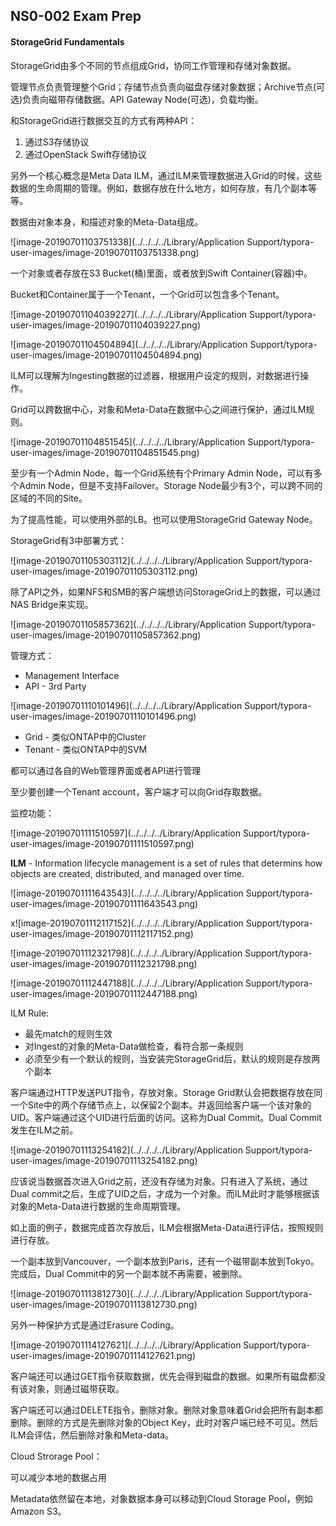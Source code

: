 ## NS0-002 Exam Prep

#### StorageGrid Fundamentals

StorageGrid由多个不同的节点组成Grid，协同工作管理和存储对象数据。

管理节点负责管理整个Grid；存储节点负责向磁盘存储对象数据；Archive节点(可选)负责向磁带存储数据。API Gateway Node(可选)，负载均衡。



和StorageGrid进行数据交互的方式有两种API：

1. 通过S3存储协议
2. 通过OpenStack Swift存储协议



另外一个核心概念是Meta Data ILM，通过ILM来管理数据进入Grid的时候，这些数据的生命周期的管理。例如，数据存放在什么地方，如何存放，有几个副本等等。



数据由对象本身，和描述对象的Meta-Data组成。



![image-20190701103751338](../../../../Library/Application Support/typora-user-images/image-20190701103751338.png)





一个对象或者存放在S3 Bucket(桶)里面，或者放到Swift Container(容器)中。

Bucket和Container属于一个Tenant，一个Grid可以包含多个Tenant。



![image-20190701104039227](../../../../Library/Application Support/typora-user-images/image-20190701104039227.png)





![image-20190701104504894](../../../../Library/Application Support/typora-user-images/image-20190701104504894.png)







ILM可以理解为Ingesting数据的过滤器，根据用户设定的规则，对数据进行操作。



Grid可以跨数据中心，对象和Meta-Data在数据中心之间进行保护，通过ILM规则。



![image-20190701104851545](../../../../Library/Application Support/typora-user-images/image-20190701104851545.png)





至少有一个Admin Node，每一个Grid系统有个Primary Admin Node，可以有多个Admin Node，但是不支持Failover。Storage Node最少有3个，可以跨不同的区域的不同的Site。



为了提高性能，可以使用外部的LB。也可以使用StorageGrid Gateway Node。



StorageGrid有3中部署方式：



![image-20190701105303112](../../../../Library/Application Support/typora-user-images/image-20190701105303112.png)



除了API之外，如果NFS和SMB的客户端想访问StorageGrid上的数据，可以通过NAS Bridge来实现。



![image-20190701105857362](../../../../Library/Application Support/typora-user-images/image-20190701105857362.png)





管理方式：

- Management Interface
- API - 3rd Party

![image-20190701110101496](../../../../Library/Application Support/typora-user-images/image-20190701110101496.png)



* Grid - 类似ONTAP中的Cluster
* Tenant - 类似ONTAP中的SVM

都可以通过各自的Web管理界面或者API进行管理



至少要创建一个Tenant account，客户端才可以向Grid存取数据。



监控功能：



![image-20190701111510597](../../../../Library/Application Support/typora-user-images/image-20190701111510597.png)



**ILM** -  Information lifecycle management is a set of rules that determins how objects are created, distributed, and managed over time.



![image-20190701111643543](../../../../Library/Application Support/typora-user-images/image-20190701111643543.png)



x![image-20190701112117152](../../../../Library/Application Support/typora-user-images/image-20190701112117152.png)





![image-20190701112321798](../../../../Library/Application Support/typora-user-images/image-20190701112321798.png)



![image-20190701112447188](../../../../Library/Application Support/typora-user-images/image-20190701112447188.png)





ILM Rule: 

- 最先match的规则生效
- 对Ingest的对象的Meta-Data做检查，看符合那一条规则
- 必须至少有一个默认的规则，当安装完StorageGrid后，默认的规则是存放两个副本



客户端通过HTTP发送PUT指令，存放对象。Storage Grid默认会把数据存放在同一个Site中的两个存储节点上，以保留2个副本。并返回给客户端一个该对象的UID。客户端通过这个UID进行后面的访问。这称为Dual Commit。Dual Commit发生在ILM之前。



![image-20190701113254182](../../../../Library/Application Support/typora-user-images/image-20190701113254182.png)





应该说当数据首次进入Grid之前，还没有存储为对象。只有进入了系统，通过Dual commit之后，生成了UID之后，才成为一个对象。而ILM此时才能够根据该对象的Meta-Data进行数据的生命周期管理。



如上面的例子，数据完成首次存放后，ILM会根据Meta-Data进行评估，按照规则进行存放。

一个副本放到Vancouver，一个副本放到Paris，还有一个磁带副本放到Tokyo。完成后，Dual Commit中的另一个副本就不再需要，被删除。



![image-20190701113812730](../../../../Library/Application Support/typora-user-images/image-20190701113812730.png)





另外一种保护方式是通过Erasure Coding。



![image-20190701114127621](../../../../Library/Application Support/typora-user-images/image-20190701114127621.png)





客户端还可以通过GET指令获取数据，优先会得到磁盘的数据。如果所有磁盘都没有该对象，则通过磁带获取。



客户端还可以通过DELETE指令，删除对象。删除对象意味着Grid会把所有副本都删除。删除的方式是先删除对象的Object Key，此时对客户端已经不可见。然后ILM会评估，然后删除对象和Meta-data。



Cloud Strorage Pool：

可以减少本地的数据占用

Metadata依然留在本地，对象数据本身可以移动到Cloud Storage Pool，例如Amazon S3。







